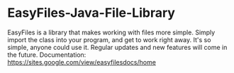 # EasyFiles-Java-File-Library
EasyFiles is a library that makes working with files more simple. Simply import the class into your program, and get to work right away. It's so simple, anyone could use it. Regular updates and new features will come in the future.
Documentation: https://sites.google.com/view/easyfilesdocs/home
